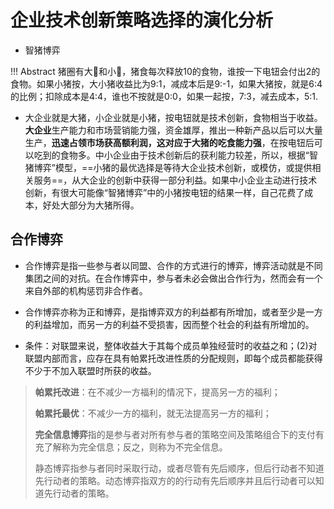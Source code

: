 # 企业技术创新策略选择的演化分析

- 智猪博弈

!!! Abstract
    猪圈有大🐷和小🐷，猪食每次释放10的食物，谁按一下电钮会付出2的食物。如果小猪按，大小猪收益比为9:1，减成本后是9:-1，如果大猪按，就是6:4的比例；扣除成本是4:4，谁也不按就是0:0，如果一起按，7:3，减去成本，5:1.

- 大企业就是大猪，小企业就是小猪，按电钮就是技术创新，食物相当于收益。**大企业**生产能力和市场营销能力强，资金雄厚，推出一种新产品以后可以大量生产，**迅速占领市场获高额利润，这对应于大猪的吃食能力强**，在按电钮后可以吃到的食物多。中小企业由于技术创新后的获利能力较差，所以，根据“智猪博弈”模型，==小猪的最优选择是等待大企业技术创新，或模仿，或提供相关服务==，从大企业的创新中获得一部分利益。如果中小企业主动进行技术创新，有很大可能像“智猪博弈”中的小猪按电钮的结果一样，自己花费了成本，好处大部分为大猪所得。

## 合作博弈

- 合作博弈是指一些参与者以同盟、合作的方式进行的博弈，博弈活动就是不同集团之间的对抗。在合作博弈中，参与者未必会做出合作行为，然而会有一个来自外部的机构惩罚非合作者。
- 合作博弈亦称为正和博弈，是指博弈双方的利益都有所增加，或者至少是一方的利益增加，而另一方的利益不受损害，因而整个社会的利益有所增加的。

- 条件：对联盟来说，整体收益大于其每个成员单独经营时的收益之和；(2)对联盟内部而言，应存在具有帕累托改进性质的分配规则，即每个成员都能获得不少于不加入联盟时所获的收益。

> **帕累托改进**：在不减少一方福利的情况下，提高另一方的福利；
> 
> **帕累托最优**：不减少一方的福利，就无法提高另一方的福利；
> 
> **完全信息博弈**指的是参与者对所有参与者的策略空间及策略组合下的支付有充了解称为完全信息；反之，则称为不完全信息。
> 
> 静态博弈指参与者同时采取行动，或者尽管有先后顺序，但后行动者不知道先行动者的策略。动态博弈指双方的的行动有先后顺序并且后行动者可以知道先行动者的策略。
> 
```


